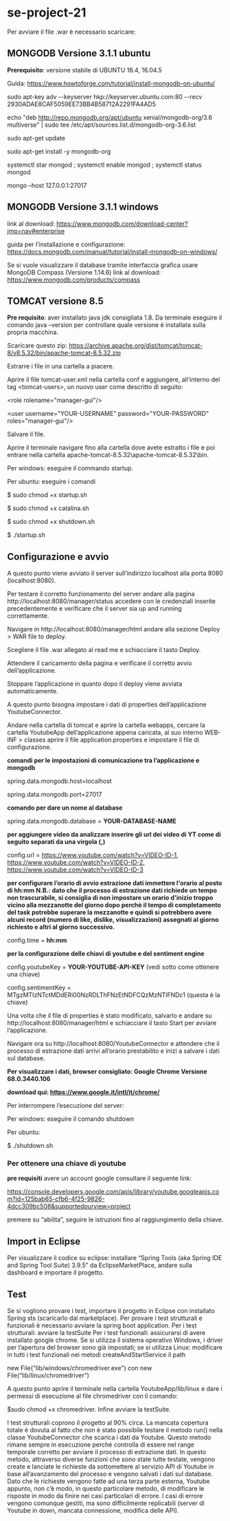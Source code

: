 # se-project-21

Per avviare il file .war è necessario scaricare:

## MONGODB Versione 3.1.1 ubuntu
**Prerequisito**: versione stabile di UBUNTU 18.4, 16.04.5

Guida: https://www.howtoforge.com/tutorial/install-mongodb-on-ubuntu/

sudo apt-key adv --keyserver hkp://keyserver.ubuntu.com:80 --recv 2930ADAE8CAF5059EE73BB4B58712A2291FA4AD5

echo "deb http://repo.mongodb.org/apt/ubuntu xenial/mongodb-org/3.6 multiverse" | sudo tee /etc/apt/sources.list.d/mongodb-org-3.6.list

sudo apt-get update

sudo apt-get install -y mongodb-org

systemctl star mongod ; systemctl enable mongod ; systemctl status mongod

mongo –host 127.0.0.1:27017


## MONGODB Versione 3.1.1 windows
link al download: https://www.mongodb.com/download-center?jmp=nav#enterprise 

guida per l’installazione e configurazione: https://docs.mongodb.com/manual/tutorial/install-mongodb-on-windows/ 

Se si vuole visualizzare il database tramite interfaccia grafica usare MongoDB Compass (Versione 1.14.6) link al download: https://www.mongodb.com/products/compass 

## TOMCAT versione 8.5
**Pre requisito**: aver installato java jdk consigliata 1.8. Da terminale eseguire il comando java –version per controllare quale versione è installata sulla propria macchina.

Scaricare questo zip: https://archive.apache.org/dist/tomcat/tomcat-8/v8.5.32/bin/apache-tomcat-8.5.32.zip

Estrarre i file in una cartella a piacere. 

Aprire il file tomcat-user.xml nella cartella conf e aggiungere, all’interno del tag \<tomcat-users\>, un nuovo user come descritto di seguito:

  \<role rolename="manager-gui"/\>
  
  \<user username="YOUR-USERNAME" password="YOUR-PASSWORD" roles="manager-gui"/\>
  
Salvare il file.

Aprire il terminale navigare fino alla cartella dove avete estratto i file e poi entrare nella cartella apache-tomcat-8.5.32\apache-tomcat-8.5.32\bin.

Per windows: eseguire il commando startup. 

Per ubuntu: eseguire i comandi 

$ sudo chmod +x startup.sh

$ sudo chmod +x catalina.sh

$ sudo chmod +x shutdown.sh

$ ./startup.sh


## Configurazione e avvio
A questo punto viene avviato il server sull’indirizzo localhost alla porta 8080 (localhost:8080).

Per testare il corretto funzionamento del server andare alla pagina http://localhost:8080/manager/status accedere con le credenziali inserite precedentemente e verificare che il server sia up and running correttamente.

Navigare in http://localhost:8080/manager/html andare alla sezione Deploy > WAR file to deploy. 

Scegliere il file .war allegato al read me e schiacciare il tasto Deploy. 

Attendere il caricamento della pagina e verificare il corretto avvio dell’applicazione. 

Stoppare l’applicazione in quanto dopo il deploy viene avviata automaticamente. 

A questo punto bisogna impostare i dati di properties dell’applicazione YoutubeConnector. 

Andare nella cartella di tomcat e aprire la cartella webapps, cercare la cartella YoutubeApp dell’applicazione appena caricata, al suo interno WEB-INF > classes aprire il file application.properties e impostare il file di configurazione. 

**comandi per le impostazioni di comunicazione tra l’applicazione e mongodb**

spring.data.mongodb.host=localhost

spring.data.mongodb.port=27017

**comando per dare un nome al database**

spring.data.mongodb.database = __YOUR-DATABASE-NAME__

**per aggiungere video da analizzare inserire gli url dei video di YT come di seguito separati da una virgola (,)**

config.url = https://www.youtube.com/watch?v=VIDEO-ID-1, https://www.youtube.com/watch?v=VIDEO-ID-2, https://www.youtube.com/watch?v=VIDEO-ID-3

**per configurare l’orario di avvio estrazione dati immettere l'orario al posto di hh:mm
N.B.: dato che il processo di estrazione dati richiede un tempo non trascurabile, si consiglia di non impostare un orario d'inizio troppo vicino alla mezzanotte del giorno dopo perchè il tempo di completamento del task potrebbe superare la mezzanotte e quindi si potrebbero avere alcuni record (numero di like, dislike, visualizzazioni) assegnati al giorno richiesto e altri al giorno successivo.**

config.time = __hh:mm__

**per la configurazione delle chiavi di youtube e del sentiment engine**

config.youtubeKey = __YOUR-YOUTUBE-API-KEY__ (vedi sotto come ottenere una chiave)

config.sentimentKey = MTgzMTIzNTctMDdERi00NzRDLThFNzEtNDFCQzMzNTlFNDc1 (questa è la chiave)


Una volta che il file di properties è stato modificato, salvarlo e andare su http://localhost:8080/manager/html e schiacciare il tasto Start per avviare l’applicazione. 

Navigare ora su http://localhost:8080/YoutubeConnector e attendere che il processo di estrazione dati arrivi all’orario prestabilito e inizi a salvare i dati sul database.

**Per visualizzare i dati, browser consigliato: Google Chrome Versione 68.0.3440.106**

**download qui: https://www.google.it/intl/it/chrome/**



Per interrompere l’esecuzione del server:

Per windows: eseguire il comando shutdown

Per ubuntu: 

$ ./shutdown.sh

### Per ottenere una chiave di youtube
**pre requisiti** avere un account google
consultare il seguente link: 

https://console.developers.google.com/apis/library/youtube.googleapis.com?id=125bab65-cfb6-4f25-9826-4dcc309bc508&supportedpurview=project 

premere su “abilita”, seguire le istruzioni fino al raggiungimento della chiave.


## Import in Eclipse
Per visualizzare il codice su eclipse: installare “Spring Tools (aka Spring IDE and Spring Tool Suite) 3.9.5” da EclipseMarketPlace, andare sulla dashboard e importare il progetto.


## Test
Se si vogliono provare i test, importare il progetto in Eclipse con installato Spring sts (scaricarlo dal marketplace). 
Per provare i test strutturali e funzionali è necessario avviare la spring boot application.
Per i test strutturali: avviare la testSuite
Per i test funzionali: assicurarsi di avere installato google chrome. Se si utilizza il sistema operativo Windows, i driver per l’apertura del browser sono già impostati; se si utilizza Linux: modificare in tutti i test funzionali nei metodi createAndStartService il path 

new File("lib/windows/chromedriver.exe")  con   new File(“lib/linux/chromedriver”)

A questo punto aprire il terminale nella cartella YoutubeApp/lib/linux e dare i permessi di esecuzione al file chromedriver con il comando: 

$sudo chmod +x chromedriver. Infine avviare la testSuite. 


I test strutturali coprono il progetto al 90% circa. La mancata copertura totale è dovuta al fatto che non è stato possibile testare il metodo run() nella classe YoutubeConnector che scarica i dati da Youtube. Questo metodo rimane sempre in esecuzione perché controlla di essere nel range temporale corretto per avviare il processo di estrazione dati. In questo metodo, attraverso diverse funzioni che sono state tutte testate, vengono create e lanciate le richieste da sottomettere al servizio API di Youtube in base all’avanzamento del processo e vengono salvati i dati sul database. Dato che le richieste vengono fatte ad una terza parte esterna, Youtube appunto, non c’è modo, in questo particolare metodo, di modificare le risposte in modo da finire nei casi particolari di errore. I casi di errore vengono comunque gestiti, ma sono difficilmente replicabili (server di Youtube in down, mancata connessione, modifica delle API).

